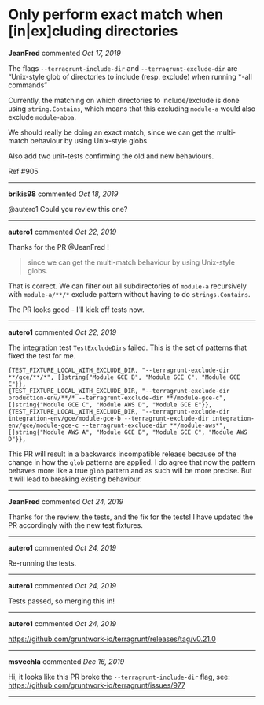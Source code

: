 # Only perform exact match when [in|ex]cluding directories

**JeanFred** commented *Oct 17, 2019*

The flags `--terragrunt-include-dir` and `--terragrunt-exclude-dir` are
“Unix-style glob of directories to include (resp. exclude) when running
*-all commands”

Currently, the matching on which directories to include/exclude is done
using `string.Contains`, which means that this excluding `module-a` would
also exclude `module-abba`.

We should really be doing an exact match, since we can get the multi-match
behaviour by using Unix-style globs.

Also add two unit-tests confirming the old and new behaviours.

Ref #905
<br />
***


**brikis98** commented *Oct 18, 2019*

@autero1 Could you review this one?
***

**autero1** commented *Oct 22, 2019*

Thanks for the PR @JeanFred !

> since we can get the multi-match behaviour by using Unix-style globs.

That is correct. We can filter out all subdirectories of `module-a` recursively with `module-a/**/*` exclude pattern without having to do `strings.Contains`. 

The PR looks good - I'll kick off tests now. 
***

**autero1** commented *Oct 22, 2019*

The integration test `TestExcludeDirs` failed. This is the set of patterns that fixed the test for me.
```
{TEST_FIXTURE_LOCAL_WITH_EXCLUDE_DIR, "--terragrunt-exclude-dir **/gce/**/*", []string{"Module GCE B", "Module GCE C", "Module GCE E"}},
{TEST_FIXTURE_LOCAL_WITH_EXCLUDE_DIR, "--terragrunt-exclude-dir production-env/**/* --terragrunt-exclude-dir **/module-gce-c", []string{"Module GCE C", "Module AWS D", "Module GCE E"}},
{TEST_FIXTURE_LOCAL_WITH_EXCLUDE_DIR, "--terragrunt-exclude-dir integration-env/gce/module-gce-b --terragrunt-exclude-dir integration-env/gce/module-gce-c --terragrunt-exclude-dir **/module-aws*", []string{"Module AWS A", "Module GCE B", "Module GCE C", "Module AWS D"}},
```
This PR will result in a backwards incompatible release because of the change in how the `glob` patterns are applied. I do agree that now the pattern behaves more like a true `glob` pattern and as such will be more precise. But it will lead to breaking existing behaviour.
***

**JeanFred** commented *Oct 24, 2019*

Thanks for the review, the tests, and the fix for the tests! I have updated the PR accordingly with the new test fixtures.
***

**autero1** commented *Oct 24, 2019*

Re-running the tests.
***

**autero1** commented *Oct 24, 2019*

Tests passed, so merging this in!
***

**autero1** commented *Oct 24, 2019*

https://github.com/gruntwork-io/terragrunt/releases/tag/v0.21.0
***

**msvechla** commented *Dec 16, 2019*

Hi, it looks like this PR broke the `--terragrunt-include-dir` flag, see: https://github.com/gruntwork-io/terragrunt/issues/977
***

